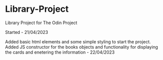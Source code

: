 # Library-Project
 Library Project for The Odin Project

Started - 21/04/2023

Added basic html elements and some simple styling to start the project.
Added JS constructor for the books objects and functionality for displaying the cards and enetering the information - 22/04/2023

